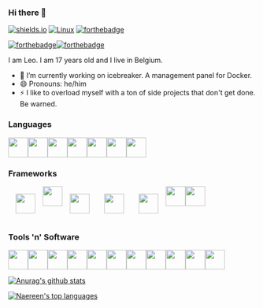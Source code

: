 ### Hi there 👋

[![shields.io](https://img.shields.io/badge/in%20love%20with-laura-critical)](https://github.com/HolyCat125)
[![Linux](https://svgshare.com/i/Zhy.svg)](https://svgshare.com/i/Zhy.svg) 
[![forthebadge](https://forthebadge.com/images/badges/works-on-my-machine.svg)](https://forthebadge.com)

[![forthebadge](https://forthebadge.com/images/badges/built-with-love.svg)](https://forthebadge.com)[![forthebadge](https://forthebadge.com/images/badges/open-source.svg)](https://forthebadge.com)

I am Leo. I am 17 years old and I live in Belgium.

- 🔭 I’m currently working on icebreaker. A management panel for Docker.
- 😄 Pronouns: he/him
- ⚡ I like to overload myself with a ton of side projects that don't get done. Be warned.

### Languages
<div style="display: flex; flex-direction: row;">
  <img src="https://cdn.jsdelivr.net/gh/devicons/devicon/icons/python/python-original.svg" width="40" height="40" />
  <img src="https://cdn.jsdelivr.net/gh/devicons/devicon/icons/javascript/javascript-original.svg" width="40" height="40"/>
  <img src="https://cdn.jsdelivr.net/gh/devicons/devicon/icons/typescript/typescript-original.svg" width="40" height="40"/>
  <img src="https://cdn.jsdelivr.net/gh/devicons/devicon/icons/html5/html5-original.svg" width="40" height="40"/>
  <img src="https://cdn.jsdelivr.net/gh/devicons/devicon/icons/css3/css3-original.svg" width="40" height="40" />
  <img src="https://cdn.jsdelivr.net/gh/devicons/devicon/icons/sass/sass-original.svg" width="40" height="40"/>
  <img src="https://cdn.jsdelivr.net/gh/devicons/devicon/icons/markdown/markdown-original.svg" width="40" height="40"/>
</div>

### Frameworks
<div style="display: flex; flex-direction: row;">
  <img src="https://cdn.discordapp.com/attachments/857979752991031296/942470898286485524/Logo1.svg" width"40px" height="40px" style="margin: 15px;">
  <img src="https://cdn.jsdelivr.net/gh/devicons/devicon/icons/nuxtjs/nuxtjs-original.svg" height="40px" width="40px"/>
  <img src="https://cdn.jsdelivr.net/gh/devicons/devicon/icons/vuejs/vuejs-original.svg" width="40" height="40" style="margin: 15px;"/>
  <img src="https://cdn.jsdelivr.net/gh/devicons/devicon/icons/svelte/svelte-original.svg" width="40" height="40" style="margin: 15px;"/>
  <img src="https://cdn.discordapp.com/attachments/857979752991031296/928213769899872326/fastapi.png" width="40px" height="40px" style="margin: 15px;"/>
  <img src="https://cdn.jsdelivr.net/gh/devicons/devicon/icons/tailwindcss/tailwindcss-plain.svg" width="40px" height="40px"/>
  <img src="https://cdn.jsdelivr.net/gh/devicons/devicon/icons/nestjs/nestjs-plain.svg" width="40px" height="40px"/>
</div>

### Tools 'n' Software
<div style="display: flex; flex-direction: row;">
  <img src="https://cdn.discordapp.com/attachments/857979752991031296/928241026555084840/vscode.png" height="40px" width="40px"/>
  <img src="https://cdn.jsdelivr.net/gh/devicons/devicon/icons/docker/docker-original.svg"  height="40px" width="40px" />
  <img src="https://cdn.jsdelivr.net/gh/devicons/devicon/icons/github/github-original.svg" height="40px" width="40px" />
  <img src="https://cdn.jsdelivr.net/gh/devicons/devicon/icons/nginx/nginx-original.svg" height="40px" width="40px" />
  <img src="https://cdn.jsdelivr.net/gh/devicons/devicon/icons/git/git-original.svg" height="40px" width="40px"/>
  <img src="https://cdn.jsdelivr.net/gh/devicons/devicon/icons/gimp/gimp-original.svg" height="40px" width="40px"/>
  <img src="https://cdn.jsdelivr.net/gh/devicons/devicon/icons/linux/linux-original.svg" height="40px" width="40px" />
  <img src="https://cdn.jsdelivr.net/gh/devicons/devicon/icons/mongodb/mongodb-original.svg" height="40px" width="40px"/>
  <img src="https://cdn.jsdelivr.net/gh/devicons/devicon/icons/postgresql/postgresql-original.svg" height="40px" width="40px"/>
  <img src="https://cdn.jsdelivr.net/gh/devicons/devicon/icons/raspberrypi/raspberrypi-original.svg" height="40px" width="40px"/>
  <img src="https://cdn.jsdelivr.net/gh/devicons/devicon/icons/figma/figma-original.svg" height="40px" width="40px"/>
  
</div>


[![Anurag's github stats](https://github-readme-stats.vercel.app/api?username=cheetahbyte&theme=blue-green)](https://github.com/anuraghazra/github-readme-stats)

[![Naereen's top languages](https://github-readme-stats.vercel.app/api/top-langs/?username=cheetahbyte&theme=blue-green)](https://github.com/anuraghazra/github-readme-stats)


